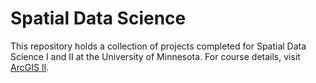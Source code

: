 # Spatial Data Science

This repository holds a collection of projects completed for Spatial Data Science I and II at the University of Minnesota. For course details, visit [ArcGIS II](https://github.com/runck014/spatial_data_science_course).
